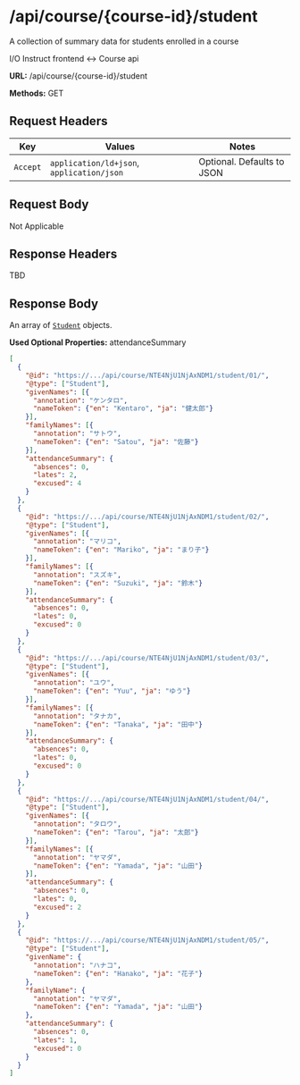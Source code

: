 # /api/course/{course-id}/student

A collection of summary data for students enrolled in a course

I/O
Instruct frontend <-> Course api

**URL:** /api/course/{course-id}/student

**Methods:** GET

## Request Headers

| Key | Values | Notes |
|-----|------------|-------|
| `Accept` | `application/ld+json`, `application/json` | Optional. Defaults to JSON |

## Request Body

Not Applicable

## Response Headers

TBD

## Response Body

An array of [`Student`](../classes/Student.md) objects.

**Used Optional Properties:** attendanceSummary

```json
[
  {
    "@id": "https://.../api/course/NTE4NjU1NjAxNDM1/student/01/",
    "@type": ["Student"],
    "givenNames": [{
      "annotation": "ケンタロ",
      "nameToken": {"en": "Kentaro", "ja": "健太郎"}
    }],
    "familyNames": [{
      "annotation": "サトウ",
      "nameToken": {"en": "Satou", "ja": "佐藤"}
    }],
    "attendanceSummary": {
      "absences": 0,
      "lates": 2,
      "excused": 4
    }
  },
  {
    "@id": "https://.../api/course/NTE4NjU1NjAxNDM1/student/02/",
    "@type": ["Student"],
    "givenNames": [{
      "annotation": "マリコ",
      "nameToken": {"en": "Mariko", "ja": "まり子"}
    }],
    "familyNames": [{
      "annotation": "スズキ",
      "nameToken": {"en": "Suzuki", "ja": "鈴木"}
    }],
    "attendanceSummary": {
      "absences": 0,
      "lates": 0,
      "excused": 0
    }
  },
  { 
    "@id": "https://.../api/course/NTE4NjU1NjAxNDM1/student/03/",
    "@type": ["Student"],
    "givenNames": [{
      "annotation": "ユウ",
      "nameToken": {"en": "Yuu", "ja": "ゆう"}
    }],
    "familyNames": [{
      "annotation": "タナカ",
      "nameToken": {"en": "Tanaka", "ja": "田中"}
    }],
    "attendanceSummary": {
      "absences": 0,
      "lates": 0,
      "excused": 0
    }
  },
  {
    "@id": "https://.../api/course/NTE4NjU1NjAxNDM1/student/04/",
    "@type": ["Student"],
    "givenNames": [{
      "annotation": "タロウ",
      "nameToken": {"en": "Tarou", "ja": "太郎"}
    }],
    "familyNames": [{
      "annotation": "ヤマダ",
      "nameToken": {"en": "Yamada", "ja": "山田"}
    }],
    "attendanceSummary": {
      "absences": 0,
      "lates": 0,
      "excused": 2
    }
  },
  {
    "@id": "https://.../api/course/NTE4NjU1NjAxNDM1/student/05/",
    "@type": ["Student"],
    "givenName": {
      "annotation": "ハナコ",
      "nameToken": {"en": "Hanako", "ja": "花子"}
    },
    "familyName": {
      "annotation": "ヤマダ",
      "nameToken": {"en": "Yamada", "ja": "山田"}
    },
    "attendanceSummary": {
      "absences": 0,
      "lates": 1,
      "excused": 0
    }
  }
]
```

